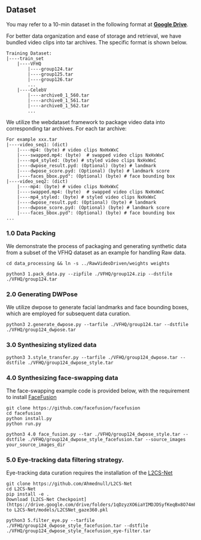 ## Dataset

You may refer to a 10-min dataset in the following format at [**Google Drive**](https://drive.google.com/drive/folders/1GVhCd3syxl2-oqF7TiPyoy7VrWJXbrQs?usp=drive_link).

For better data organization and ease of storage and retrieval, we have bundled video clips into tar archives. The specific format is shown below.

```
Training Dataset:
|----train_set
    |----VFHQ
        |----group124.tar
        |----group125.tar
        |----group126.tar
        ...
    |----CelebV
        |----archive0_1_560.tar
        |----archive0_1_561.tar
        |----archive0_1_562.tar
        ...
```

We utilize the webdataset framework to package video data into corresponding tar archives. For each tar archive:

```
For example xxx.tar
|----video_seq1: (dict)
    |----mp4: (byte) # video clips NxHxWxC
    |----swapped.mp4: (byte)  # swapped video clips NxHxWxC
    |----mp4_styled: (byte) # styled video clips NxHxWxC
    |----dwpose_result.pyd: (Optional) (byte) # landmark
    |----dwpose_score.pyd: (Optional) (byte) # landmark score
    |----faces_bbox.pyd": (Optional) (byte) # face bounding box
|----video_seq2: (dict)
    |----mp4: (byte) # video clips NxHxWxC
    |----swapped.mp4: (byte)  # swapped video clips NxHxWxC
    |----mp4_styled: (byte) # styled video clips NxHxWxC
    |----dwpose_result.pyd: (Optional) (byte) # landmark
    |----dwpose_score.pyd: (Optional) (byte) # landmark score
    |----faces_bbox.pyd": (Optional) (byte) # face bounding box
...
```

### 1.0 Data Packing


We demonstrate the process of packaging and generating synthetic data from a subset of the VFHQ dataset as an example for handling Raw data.

```
cd data_processing && ln -s ../RawVideoDriven/weights weights
```


```
python3 1.pack_data.py --zipfile ./VFHQ/group124.zip --dstfile ./VFHQ/group124.tar
```


### 2.0 Generating DWPose


We utilize dwpose to generate facial landmarks and face bounding boxes, which are employed for subsequent data curation.


```
python3 2.generate_dwpose.py --tarfile ./VFHQ/group124.tar --dstfile ./VFHQ/group124_dwpose.tar
```


### 3.0 Synthesizing stylized data

```
python3 3.style_transfer.py --tarfile ./VFHQ/group124_dwpose.tar --dstfile ./VFHQ/group124_dwpose_style.tar
```

### 4.0 Synthesizing face-swapping data

The face-swapping example code is provided below, with the requirement to install [FaceFusion](https://github.com/facefusion/facefusion)

```
git clone https://github.com/facefusion/facefusion
cd facefusion
python install.py
python run.py
```

```
python3 4.0 face_fusion.py --tar ./VFHQ/group124_dwpose_style.tar --dstfile ./VFHQ/group124_dwpose_style_facefusion.tar --source_images your_source_images_dir 
```

### 5.0 Eye-tracking data filtering strategy.

Eye-tracking data curation requires the installation of the  [L2CS-Net](https://github.com/Ahmednull/L2CS-Net)

```
git clone https://github.com/Ahmednull/L2CS-Net
cd L2CS-Net
pip install -e .
Download [L2CS-Net Checkpoint](https://drive.google.com/drive/folders/1qDzyzXO6iaYIMDJDSyfKeqBx8O74mF8s) to L2CS-Net/models/L2CSNet_gaze360.pkl
```


```
python3 5.filter_eye.py --tarfile ./VFHQ/group124_dwpose_style_facefusion.tar --dstfile ./VFHQ/group124_dwpose_style_facefusion_eye-filter.tar
```




